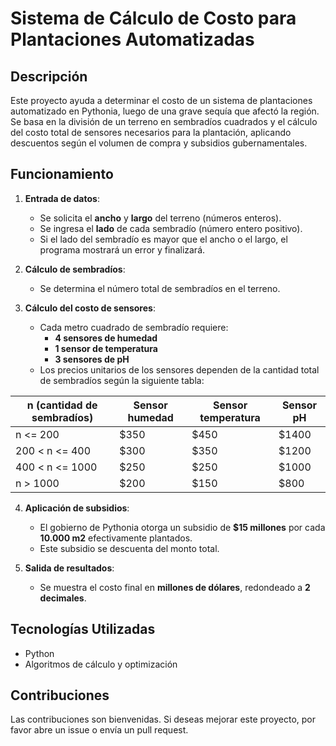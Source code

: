 # Sistema de Cálculo de Costo para Plantaciones Automatizadas

## Descripción
Este proyecto ayuda a determinar el costo de un sistema de plantaciones automatizado en Pythonia, luego de una grave sequía que afectó la región. Se basa en la división de un terreno en sembradíos cuadrados y el cálculo del costo total de sensores necesarios para la plantación, aplicando descuentos según el volumen de compra y subsidios gubernamentales.

## Funcionamiento
1. **Entrada de datos**:
   - Se solicita el **ancho** y **largo** del terreno (números enteros).
   - Se ingresa el **lado** de cada sembradío (número entero positivo).
   - Si el lado del sembradío es mayor que el ancho o el largo, el programa mostrará un error y finalizará.

2. **Cálculo de sembradíos**:
   - Se determina el número total de sembradíos en el terreno.

3. **Cálculo del costo de sensores**:
   - Cada metro cuadrado de sembradío requiere:
     - **4 sensores de humedad**
     - **1 sensor de temperatura**
     - **3 sensores de pH**
   - Los precios unitarios de los sensores dependen de la cantidad total de sembradíos según la siguiente tabla:

| n (cantidad de sembradíos) | Sensor humedad | Sensor temperatura | Sensor pH |
|----------------------------|---------------|---------------------|-----------|
| n <= 200                  | $350          | $450                | $1400     |
| 200 < n <= 400            | $300          | $350                | $1200     |
| 400 < n <= 1000           | $250          | $250                | $1000     |
| n > 1000                  | $200          | $150                | $800      |

4. **Aplicación de subsidios**:
   - El gobierno de Pythonia otorga un subsidio de **$15 millones** por cada **10.000 m2** efectivamente plantados.
   - Este subsidio se descuenta del monto total.

5. **Salida de resultados**:
   - Se muestra el costo final en **millones de dólares**, redondeado a **2 decimales**.

## Tecnologías Utilizadas
- Python
- Algoritmos de cálculo y optimización

## Contribuciones
Las contribuciones son bienvenidas. Si deseas mejorar este proyecto, por favor abre un issue o envía un pull request.


